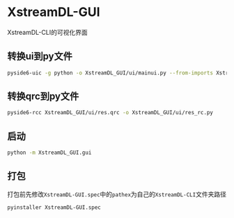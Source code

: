 # XstreamDL-GUI

XstreamDL-CLI的可视化界面

## 转换ui到py文件

```bash
pyside6-uic -g python -o XstreamDL_GUI/ui/mainui.py --from-imports XstreamDL_GUI/ui/main.ui
```

## 转换qrc到py文件

```bash
pyside6-rcc XstreamDL_GUI/ui/res.qrc -o XstreamDL_GUI/ui/res_rc.py
```

## 启动

```bash
python -m XstreamDL_GUI.gui
```

## 打包

打包前先修改`XstreamDL-GUI.spec`中的`pathex`为自己的`XstreamDL-CLI`文件夹路径

```bash
pyinstaller XstreamDL-GUI.spec
```